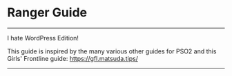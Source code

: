 ---
---

<div class="jumbotron jumbotron-fluid">
	<div class="container">
		<div class="jumbotronBox">
			<h1 class="display-4">Ranger Guide</h1>
			<hr class="jumboHeadline">
			<p class="lead">I hate WordPress Edition!</p>
	</div>
	</div>
</div>


<section>
	<p>This guide is inspired by the many various other guides for PSO2 and this Girls' Frontline guide: <a href="https://gfl.matsuda.tips/" target="_blank">https://gfl.matsuda.tips/</a></p>
	<hr>
</section>